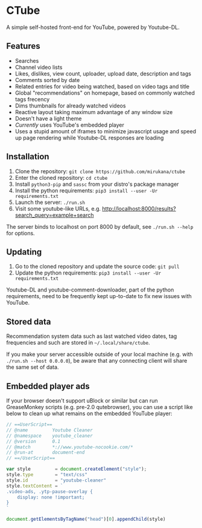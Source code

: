 # CTube

A simple self-hosted front-end for YouTube, powered by Youtube-DL.


## Features

- Searches
- Channel video lists
- Likes, dislikes, view count, uploader, upload date, description and tags
- Comments sorted by date
- Related entries for video being watched, based on video tags and title
- Global "recommendations" on homepage, based on commonly watched tags frecency
- Dims thumbnails for already watched videos
- Reactive layout taking maximum advantage of any window size
- Doesn't have a light theme
- *Currently* uses YouTube's embedded player
- Uses a stupid amount of iframes to minimize javascript usage and speed up 
  page rendering while Youtube-DL responses are loading


## Installation

1. Clone the repository: `git clone https://github.com/mirukana/ctube`
2. Enter the cloned repository: `cd ctube`
2. Install `python3-pip` and `sassc` from your distro's package manager
3. Install the python requirements: `pip3 install --user -Ur requirements.txt`
4. Launch the server: `./run.sh`
5. Visit some youtube-like URLs, e.g. <http://localhost:8000/results?search_query=example+search>

The server binds to localhost on port 8000 by default, see `./run.sh --help`
for options.


## Updating

1. Go to the cloned repository and update the source code: `git pull` 
2. Update the python requirements: `pip3 install --user -Ur requirements.txt`

Youtube-DL and youtube-comment-downloader, part of the python requirements,
need to be frequently kept up-to-date to fix new issues with YouTube.


## Stored data

Recommendation system data such as last watched video dates, tag frequencies 
and such are stored in `~/.local/share/ctube`. 

If you make your server accessible outside of your local machine 
(e.g. with `./run.sh --host 0.0.0.0`), be aware that any connecting client
will share the same set of data.


## Embedded player ads

If your browser doesn't support uBlock or similar but can run GreaseMonkey 
scripts (e.g. pre-2.0 qutebrowser), you can use a script like below to
clean up what remains on the embedded YouTube player:

```javascript
// ==UserScript==
// @name         Youtube Cleaner
// @namespace    youtube_cleaner
// @version      0.1
// @match        *://www.youtube-nocookie.com/*
// @run-at       document-end
// ==/UserScript==

var style         = document.createElement("style");
style.type        = "text/css"
style.id          = "youtube-cleaner"
style.textContent = `
.video-ads, .ytp-pause-overlay {
    display: none !important;
}
`

document.getElementsByTagName("head")[0].appendChild(style)
```
